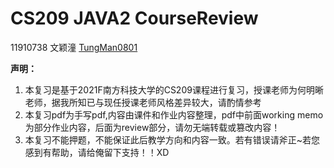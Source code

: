 # CS209 JAVA2 CourseReview

11910738 文颖潼 [TungMan0801](https://github.com/TungMan0801)

**声明：**

1. 本复习是基于2021F南方科技大学的CS209课程进行复习，授课老师为何明晰老师，据我所知已与现任授课老师风格差异较大，请酌情参考
2. 本复习pdf为手写pdf,内容由课件和作业内容整理，pdf中前面working memo为部分作业内容，后面为review部分，请勿无端转载或篡改内容！
3. 本复习不能押题，不能保证此后教学方向和内容一致。若有错误请斧正~若您感到有帮助，请给俺留下支持！！XD
